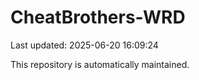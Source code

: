 # CheatBrothers-WRD

Last updated: 2025-06-20 16:09:24

This repository is automatically maintained.
